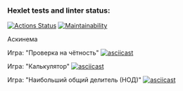 ### Hexlet tests and linter status:
[![Actions Status](https://github.com/WIZIRAT/python-project-49/actions/workflows/hexlet-check.yml/badge.svg)](https://github.com/WIZIRAT/python-project-49/actions)
[![Maintainability](https://api.codeclimate.com/v1/badges/129b114f4a64de41ae20/maintainability)](https://codeclimate.com/github/WIZIRAT/python-project-49/maintainability)

Аскинема

Игра: "Проверка на чётность"
[![asciicast](https://asciinema.org/a/VCM5N3OliF5vxXpgk1HHB7mL3.svg)](https://asciinema.org/a/VCM5N3OliF5vxXpgk1HHB7mL3)

Игра: "Калькулятор"
[![asciicast](https://asciinema.org/a/ljTfbXIqPMO2uqUpYD4chVLF3.svg)](https://asciinema.org/a/ljTfbXIqPMO2uqUpYD4chVLF3)


Игра: "Наибольший общий делитель (НОД)"
[![asciicast](https://asciinema.org/a/NlaN1L9JcmME9zTab8L6S09u4.svg)](https://asciinema.org/a/NlaN1L9JcmME9zTab8L6S09u4)
